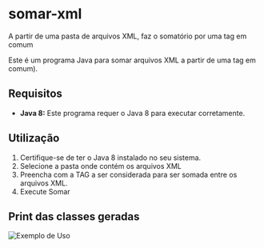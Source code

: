 # somar-xml
A partir de uma pasta de arquivos XML, faz o somatório por uma tag em comum

Este é um programa Java para somar arquivos XML a partir de uma tag em comum).

## Requisitos

- **Java 8:** Este programa requer o Java 8 para executar corretamente.

## Utilização

1. Certifique-se de ter o Java 8 instalado no seu sistema.
2. Selecione a pasta onde contém os arquivos XML
3. Preencha com a TAG a ser considerada para ser somada entre os arquivos XML.
4. Execute Somar
## Print das classes geradas
![Exemplo de Uso](https://i.ibb.co/6WGcv7y/somatoriaxml.png)

